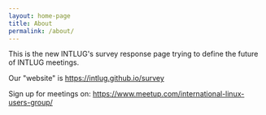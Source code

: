 ```yaml
---
layout: home-page
title: About
permalink: /about/
---
```


This is the new INTLUG's survey response page trying to define the future of INTLUG meetings. 

Our "website" is https://intlug.github.io/survey

Sign up for meetings on: https://www.meetup.com/international-linux-users-group/
